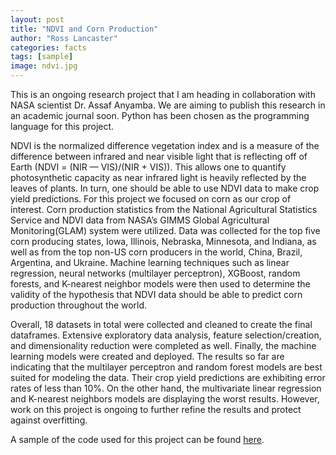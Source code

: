 ```yaml
---
layout: post
title: "NDVI and Corn Production"
author: "Ross Lancaster"
categories: facts
tags: [sample]
image: ndvi.jpg
---
```


This is an ongoing research project that I am heading in collaboration with NASA scientist Dr. Assaf Anyamba. We are aiming to publish this research in an academic journal soon. Python has been chosen as the programming language for this project. 

NDVI is the normalized difference vegetation index and is a measure of the difference between infrared and near visible light that is reflecting off of Earth 
(NDVI = (NIR — VIS)/(NIR + VIS)). This allows one to quantify photosynthetic capacity as near infrared light is heavily reflected by the leaves of plants. In turn, one should be able to use NDVI data to make crop yield predictions. For this project we focused on corn as our crop of interest. Corn production statistics from the National Agricultural Statistics Service and NDVI data from NASA’s GIMMS Global Agricultural Monitoring(GLAM) system were utilized. Data was collected for the top five corn producing states, Iowa, Illinois, Nebraska, Minnesota, and Indiana, as well as from the top non-US corn producers in the world, China, Brazil, Argentina, and Ukraine.  Machine learning techniques such as linear regression, neural networks (multilayer perceptron), XGBoost, random forests, and K-nearest neighbor models were then used to determine the validity of the hypothesis that NDVI data should be able to predict corn production throughout the world.

Overall, 18 datasets in total were collected and cleaned to create the final dataframes. Extensive exploratory data analysis, feature selection/creation, and dimensionality reduction were completed as well. Finally, the machine learning models were created and deployed. The results so far are indicating that the multilayer perceptron and random forest models are best suited for modeling the data. Their crop yield predictions are exhibiting error rates of less than 10%. On the other hand, the multivariate linear regression and K-nearest neighbors models are displaying the worst results. However, work on this project is ongoing to further refine the results and protect against overfitting. 

A sample of the code used for this project can be found [here](https://colab.research.google.com/drive/1z1cRPsLW668tl2kqmJbJiJRy-o3dCy_g?usp=sharing).
